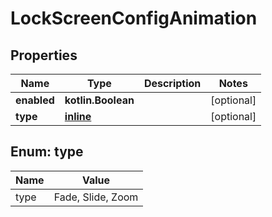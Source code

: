 
# LockScreenConfigAnimation

## Properties
Name | Type | Description | Notes
------------ | ------------- | ------------- | -------------
**enabled** | **kotlin.Boolean** |  |  [optional]
**type** | [**inline**](#Type) |  |  [optional]


<a id="Type"></a>
## Enum: type
Name | Value
---- | -----
type | Fade, Slide, Zoom



